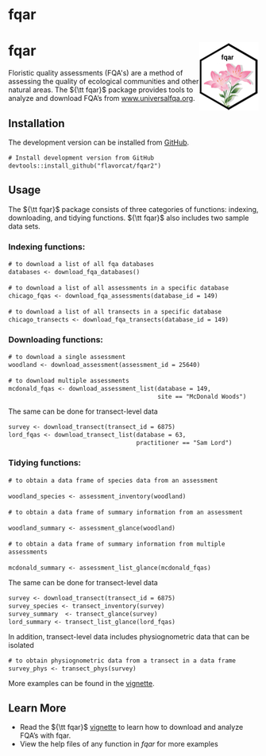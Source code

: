 # fqar
# fqar <img src="man/figures/logo.png" align="right" height="138" />

Floristic quality assessments (FQA's) are a method of assessing the quality of ecological communities and other natural areas. The ${\tt fqar}$ package provides tools to analyze and download FQA’s from www.universalfqa.org.

## Installation

The development version can be installed from [GitHub](https://github.com/flavorcat/fqar2).

```{r install}
# Install development version from GitHub 
devtools::install_github("flavorcat/fqar2")
```

## Usage 

The ${\tt fqar}$ package consists of three categories of functions: indexing, downloading, and tidying functions. ${\tt fqar}$ also includes two sample data sets.

### Indexing functions: 

```{r indexing}
# to download a list of all fqa databases 
databases <- download_fqa_databases()

# to download a list of all assessments in a specific database
chicago_fqas <- download_fqa_assessments(database_id = 149) 

# to download a list of all transects in a specific database
chicago_transects <- download_fqa_transects(database_id = 149)
```

### Downloading functions:

```{r downloading}
# to download a single assessment
woodland <- download_assessment(assessment_id = 25640)

# to download multiple assessments
mcdonald_fqas <- download_assessment_list(database = 149,
                                          site == "McDonald Woods")
```

The same can be done for transect-level data 

```{r downloading2}
survey <- download_transect(transect_id = 6875)
lord_fqas <- download_transect_list(database = 63,
                                    practitioner == "Sam Lord")
```

### Tidying functions:

```{r tidying}
# to obtain a data frame of species data from an assessment 

woodland_species <- assessment_inventory(woodland)

# to obtain a data frame of summary information from an assessment 

woodland_summary <- assessment_glance(woodland)

# to obtain a data frame of summary information from multiple assessments 

mcdonald_summary <- assessment_list_glance(mcdonald_fqas)
```

The same can be done for transect-level data

```{r tidying2}
survey <- download_transect(transect_id = 6875)
survey_species <- transect_inventory(survey)
survey_summary  <- transect_glance(survey)
lord_summary <- transect_list_glance(lord_fqas)
```

In addition, transect-level data includes physiognometric data that can be isolated 

```{r tidying3}
# to obtain physiognometric data from a transect in a data frame
survey_phys <- transect_phys(survey)
```

More examples can be found in the [vignette](https://github.com/flavorcat/fqar2/blob/main/vignettes/fqar.Rmd).

## Learn More 
* Read the ${\tt fqar}$ [vignette](https://github.com/flavorcat/fqar2/blob/main/vignettes/fqar.Rmd) to learn how to download and analyze FQA’s with fqar.
* View the help files of any function in *fqar* for more examples 
